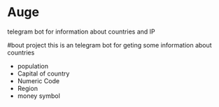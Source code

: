 # Auge
telegram bot for information about countries and IP 

#bout project
this is an telegram bot for geting some information about countries
  - population
  - Capital of country
  - Numeric Code
  - Region
  - money symbol

